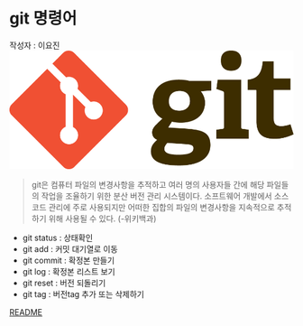 # git 명령어
작성자 : 이요진
![git](../assets/git.png) 

> git은 컴퓨터 파일의 변경사항을 추적하고 여러 명의 사용자들 간에 해당 파일들의 작업을 조율하기 위한 분산 버전 관리 시스템이다. 소프트웨어 개발에서 소스 코드 관리에 주로 사용되지만 어떠한 집합의 파일의 변경사항을 지속적으로 추적하기 위해 사용될 수 있다.
(-위키백과)

* git status : 상태확인
* git add : 커밋 대기열로 이동
* git commit : 확정본 만들기
* git log : 확정본 리스트 보기
* git reset : 버전 되돌리기
* git tag : 버전tag 추가 또는 삭제하기

[README](../README.md)